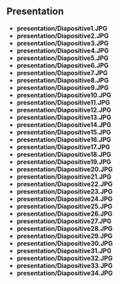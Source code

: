 ## Presentation

- **presentation/Diapositive1.JPG**
- **presentation/Diapositive2.JPG**
- **presentation/Diapositive3.JPG**
- **presentation/Diapositive4.JPG**
- **presentation/Diapositive5.JPG**
- **presentation/Diapositive6.JPG**
- **presentation/Diapositive7.JPG**
- **presentation/Diapositive8.JPG**
- **presentation/Diapositive9.JPG**
- **presentation/Diapositive10.JPG**
- **presentation/Diapositive11.JPG**
- **presentation/Diapositive12.JPG**
- **presentation/Diapositive13.JPG**
- **presentation/Diapositive14.JPG**
- **presentation/Diapositive15.JPG**
- **presentation/Diapositive16.JPG**
- **presentation/Diapositive17.JPG**
- **presentation/Diapositive18.JPG**
- **presentation/Diapositive19.JPG**
- **presentation/Diapositive20.JPG**
- **presentation/Diapositive21.JPG**
- **presentation/Diapositive22.JPG**
- **presentation/Diapositive23.JPG**
- **presentation/Diapositive24.JPG**
- **presentation/Diapositive25.JPG**
- **presentation/Diapositive26.JPG**
- **presentation/Diapositive27.JPG**
- **presentation/Diapositive28.JPG**
- **presentation/Diapositive29.JPG**
- **presentation/Diapositive30.JPG**
- **presentation/Diapositive31.JPG**
- **presentation/Diapositive32.JPG**
- **presentation/Diapositive33.JPG**
- **presentation/Diapositive34.JPG**

